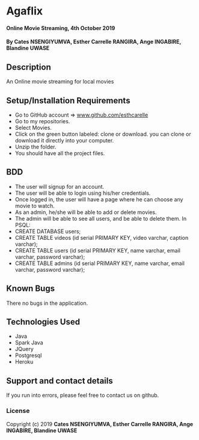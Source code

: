 # Agaflix
#### Online Movie Streaming, 4th October 2019
#### By **Cates NSENGIYUMVA, Esther Carrelle RANGIRA, Ange INGABIRE, Blandine UWASE**
## Description
An Online movie streaming for local movies
## Setup/Installation Requirements
* Go to GitHub account => www.github.com/esthcarelle
* Go to my repositories.
* Select Movies.
* Click on the green button labeled: clone or download. you can clone or download it directly into your computer.
* Unzip the folder.
* You should have all the project files.
## BDD
* The user will signup for an account.
* The user will be able to login using his/her credentials.
* Once logged in, the user will have a page where he can choose any movie to watch.
* As an admin, he/she will be able to add or delete movies.
* The admin will be able to see all users, and be able to delete them.
In PSQL:
* CREATE DATABASE users;
* CREATE TABLE videos (id serial PRIMARY KEY, video varchar, caption varchar);
* CREATE TABLE users (id serial PRIMARY KEY, name varchar, email varchar, password varchar);
* CREATE TABLE admins (id serial PRIMARY KEY, name varchar, email varchar, password varchar);
## Known Bugs
There no bugs in the application.
## Technologies Used
* Java
* Spark Java
* JQuery
* Postgresql
* Heroku
## Support and contact details
If you run into errors, please feel free to contact us on github.
### License
Copyright (c) 2019 **Cates NSENGIYUMVA, Esther Carrelle RANGIRA, Ange INGABIRE, Blandine UWASE**